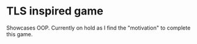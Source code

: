 # TLS inspired game
Showcases OOP. Currently on hold as I find the "motivation" to complete this game.
